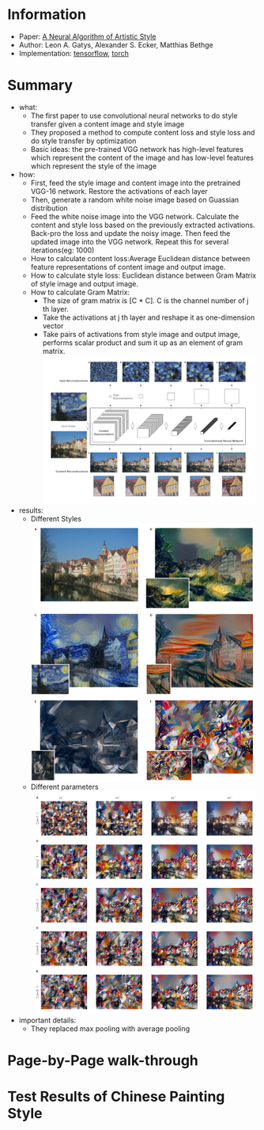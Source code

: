 # Information 
* Paper: [A Neural Algorithm of Artistic Style](https://arxiv.org/pdf/1508.06576v2.pdf)
* Author: Leon A. Gatys, Alexander S. Ecker, Matthias Bethge
* Implementation: [tensorflow](https://github.com/anishathalye/neural-style), [torch](https://github.com/jcjohnson/neural-style)

# Summary
* what:
  * The first paper to use convolutional neural networks to do style transfer given a content image and style image
  * They proposed a method to compute content loss and style loss and do style transfer by optimization
  * Basic ideas: the pre-trained VGG network has high-level features which represent the content of the image and has
  low-level features which represent the style of the image
* how:
  * First, feed the style image and content image into the pretrained VGG-16 network. Restore the activations of each layer
  * Then, generate a random white noise image based on Guassian distribution
  * Feed the white noise image into the VGG network. Calculate the content and style loss based on the previously extracted activations.
  Back-pro the loss and update the noisy image. Then feed the updated image into the VGG network. Repeat this for several iterations(eg: 1000)
  * How to calculate content loss:Average Euclidean distance between feature representations of content image and output image.
  * How to calculate style loss: Euclidean distance between Gram Matrix of style image and output image.
  * How to calculate Gram Matrix:  
    * The size of gram matrix is [C * C]. C is the channel number of j th layer.
    * Take the activations at j th layer and reshape it as one-dimension vector
    * Take pairs of activations from style image and output image, performs scalar product and sum it up as an element of gram matrix.
![Structure Of Nets](images/structure_neural_style.png)
* results:
  * Different Styles
  ![result1](images/result1_neural_style.png)
  * Different parameters
  ![Structure Of Nets](images/result2_neural_style.png)
* important details:
  * They replaced max pooling with average pooling

# Page-by-Page walk-through
# Test Results of Chinese Painting Style
